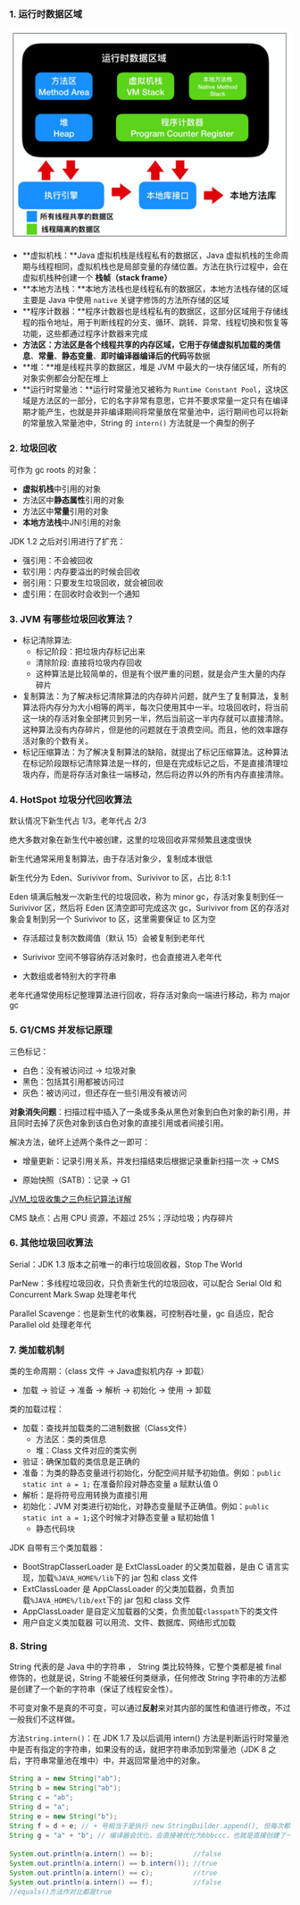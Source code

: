 ### 1. 运行时数据区域

<center><img src="jvm.png" style="zoom:50%"></center>

- **虚拟机栈：**Java 虚拟机栈是线程私有的数据区，Java 虚拟机栈的生命周期与线程相同，虚拟机栈也是局部变量的存储位置。方法在执行过程中，会在虚拟机栈种创建一个 **栈帧（stack frame）**
- **本地方法栈：**本地方法栈也是线程私有的数据区，本地方法栈存储的区域主要是 Java 中使用 `native` 关键字修饰的方法所存储的区域
- **程序计数器：**程序计数器也是线程私有的数据区，这部分区域用于存储线程的指令地址，用于判断线程的分支、循环、跳转、异常、线程切换和恢复等功能，这些都通过程序计数器来完成
- **方法区：**方法区是各个线程共享的内存区域，它用于存储虚拟机加载的**类信息**、**常量**、**静态变量**、**即时编译器编译后的代码**等数据
- **堆：**堆是线程共享的数据区，堆是 JVM 中最大的一块存储区域，所有的对象实例都会分配在堆上
- **运行时常量池：**运行时常量池又被称为 `Runtime Constant Pool`，这块区域是方法区的一部分，它的名字非常有意思，它并不要求常量一定只有在编译期才能产生，也就是并非编译期间将常量放在常量池中，运行期间也可以将新的常量放入常量池中，String 的 `intern()` 方法就是一个典型的例子

### 2. 垃圾回收

可作为 gc roots 的对象：

- **虚拟机栈**中引用的对象
- 方法区中**静态属性**引用的对象
- 方法区中**常量**引用的对象
- **本地方法栈**中JNI引用的对象

JDK 1.2 之后对引用进行了扩充：

- 强引用：不会被回收
- 软引用：内存要溢出的时候会回收
- 弱引用：只要发生垃圾回收，就会被回收
- 虚引用：在回收时会收到一个通知

### 3. JVM 有哪些垃圾回收算法？

- 标记清除算法:
  - 标记阶段：把垃圾内存标记出来
  - 清除阶段: 直接将垃圾内存回收
  - 这种算法是比较简单的，但是有个很严重的问题，就是会产生大量的内存碎片
- 复制算法：为了解决标记清除算法的内存碎片问题，就产生了复制算法，复制算法将内存分为大小相等的两半，每次只使用其中一半。垃圾回收时，将当前这一块的存活对象全部拷贝到另一半，然后当前这一半内存就可以直接清除。这种算法没有内存碎片，但是他的问题就在于浪费空间。而且，他的效率跟存活对象的个数有关。
- 标记压缩算法：为了解决复制算法的缺陷，就提出了标记压缩算法。这种算法在标记阶段跟标记清除算法是一样的，但是在完成标记之后，不是直接清理垃圾内存，而是将存活对象往一端移动，然后将边界以外的所有内存直接清除。

### 4. HotSpot 垃圾分代回收算法

默认情况下新生代占 1/3，老年代占 2/3

绝大多数对象在新生代中被创建，这里的垃圾回收非常频繁且速度很快

新生代通常采用复制算法，由于存活对象少，复制成本很低

新生代分为 Eden、Surivivor  from、Surivivor to 区，占比 8:1:1

Eden 填满后触发一次新生代的垃圾回收，称为 minor gc，存活对象复制到任一 Surivivor 区，然后将 Eden 区清空即可完成这次 gc，Surivivor from 区的存活对象会复制到另一个 Surivivor to 区，这里需要保证 to 区为空

- 存活超过复制次数阈值（默认 15）会被复制到老年代

- Surivivor 空间不够容纳存活对象时，也会直接进入老年代
- 大数组或者特别大的字符串

老年代通常使用标记整理算法进行回收，将存活对象向一端进行移动，称为 major gc

### 5. G1/CMS 并发标记原理

三色标记：
- 白色：没有被访问过 -> 垃圾对象
- 黑色：包括其引用都被访问过
- 灰色：被访问过，但还存在一些引用没有被访问

**对象消失问题**：扫描过程中插入了一条或多条从黑色对象到白色对象的新引用，并且同时去掉了灰色对象到该白色对象的直接引用或者间接引用。

解决方法，破坏上述两个条件之一即可：

- 增量更新：记录引用关系，并发扫描结束后根据记录重新扫描一次 -> CMS

- 原始快照（SATB）：记录 -> G1

[JVM_垃圾收集之三色标记算法详解](https://blog.csdn.net/chuige2013/article/details/129659171)

CMS 缺点：占用 CPU 资源，不超过 25%；浮动垃圾；内存碎片

### 6. 其他垃圾回收算法

Serial：JDK 1.3 版本之前唯一的串行垃圾回收器，Stop The World

ParNew：多线程垃圾回收，只负责新生代的垃圾回收，可以配合 Serial Old 和 Concurrent Mark Swap 处理老年代

Parallel Scavenge：也是新生代的收集器，可控制吞吐量，gc 自适应，配合 Parallel old 处理老年代

### 7. 类加载机制

类的生命周期：（class 文件 -> Java虚拟机内存 -> 卸载）

- 加载 -> 验证 -> 准备 -> 解析 -> 初始化 -> 使用 -> 卸载

类的加载过程：

- 加载：查找并加载类的二进制数据（Class文件）
  - 方法区：类的类信息
  - 堆：Class 文件对应的类实例
- 验证：确保加载的类信息是正确的
- 准备：为类的静态变量进行初始化，分配空间并赋予初始值。例如：`public static int a = 1;` 在准备阶段对静态变量 a 赋默认值 0
- 解析：是将符号应用转换为直接引用
- 初始化：JVM 对类进行初始化，对静态变量赋予正确值。例如：`public static int a = 1;`这个时候才对静态变量 a 赋初始值 1
  - 静态代码块

JDK 自带有三个类加载器：

- BootStrapClasserLoader 是 ExtClassLoader 的父类加载器，是由 C 语言实现，加载`%JAVA_HOME%/lib`下的 jar 包和 class 文件
- ExtClassLoader 是 AppClassLoader 的父类加载器，负责加载`%JAVA_HOME%/lib/ext`下的 jar 包和 class 文件
- AppClassLoader 是自定义加载器的父类，负责加载`classpath`下的类文件
- 用户自定义类加载器 可以用流、文件、数据库、网络形式加载

### 8. String

String 代表的是 Java 中的字符串 ， String 类比较特殊，它整个类都是被 final 修饰的，也就是说，String 不能被任何类继承，任何修改 String 字符串的⽅法都是创建了⼀个新的字符串（保证了线程安全性）。

不可变对象不是真的不可变，可以通过**反射**来对其内部的属性和值进⾏修改，不过⼀般我们不这样做。  

方法`String.intern()`：在 JDK 1.7 及以后调⽤ intern() ⽅法是判断运⾏时常量池中是否有指定的字符串，如果没有的话，就把字符串添加到常量池（JDK 8 之后，字符串常量池在堆中）中，并返回常量池中的对象。  

```java
String a = new String("ab");
String b = new String("ab");
String c = "ab";
String d = "a";
String e = new String("b");
String f = d + e; // + 号相当于是执行 new StringBuilder.append(), 但每次都会new StringBuilder()，所以多次拼接建议自建 StringBuilder
String g = "a" + "b"; // 编译器会优化，会直接被优化为bbbccc，也就是直接创建了一个 bbbccc 对象

System.out.println(a.intern() == b);          //false
System.out.println(a.intern() == b.intern()); //true
System.out.println(a.intern() == c);          //true
System.out.println(a.intern() == f);	      //false
//equals()方法作对比都是true
```

### 